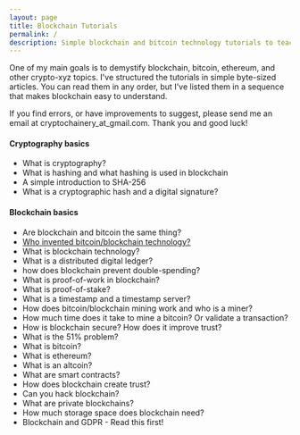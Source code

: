 ```yaml
---
layout: page
title: Blockchain Tutorials
permalink: /
description: Simple blockchain and bitcoin technology tutorials to teach you how bitcoin, ethereum, and blockchain work and how you can use them in your business.
---
```


One of my main goals is to demystify blockchain, bitcoin, ethereum, and other crypto-xyz topics. I've structured the tutorials in simple byte-sized articles. You can read them in any order, but I've listed them in a sequence that makes blockchain easy to understand. 

If you find errors, or have improvements to suggest, please send me an email at cryptochainery_at_gmail.com. Thank you and good luck!

#### **Cryptography basics**
* What is cryptography?
* What is hashing and what hashing is used in blockchain
* A simple introduction to SHA-256
* What is a cryptographic hash and a digital signature?

#### **Blockchain basics**
* Are blockchain and bitcoin the same thing?
* [Who invented bitcoin/blockchain technology?](https://cryptochainery.github.io/who-is-the-inventor-of-bitcoin-blockchain/)
* What is blockchain technology?
* What is a distributed digital ledger?
* how does blockchain prevent double-spending?
* What is proof-of-work in blockchain?
* What is proof-of-stake?
* What is a timestamp and a timestamp server?
* How does bitcoin/blockchain mining work and who is a miner?
* How much time does it take to mine a bitcoin? Or validate a transaction?
* How is blockchain secure? How does it improve trust?
* What is the 51% problem?
* What is bitcoin?
* What is ethereum?
* What is an altcoin?
* What are smart contracts?
* How does blockchain create trust?
* Can you hack blockchain?
* What are private blockchains?
* How much storage space does blockchain need?
* Blockchain and GDPR - Read this first!
